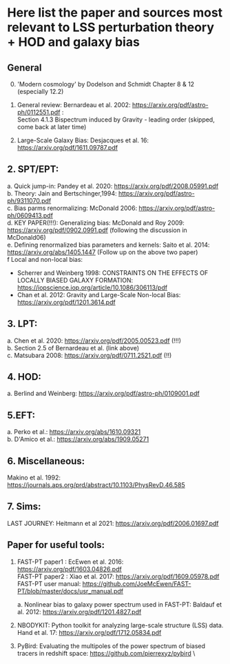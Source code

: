 # Here list the paper and sources most relevant to LSS perturbation theory + HOD and galaxy bias

## General
0. 'Modern cosmology' by Dodelson and Schmidt Chapter 8 & 12 (especially 12.2)

1. General review: Bernardeau et al. 2002: https://arxiv.org/pdf/astro-ph/0112551.pdf :\
    Section 4.1.3 Bispectrum induced by Gravity - leading order (skipped, come back at later time)
2. Large-Scale Galaxy Bias: Desjacques et al. 16: https://arxiv.org/pdf/1611.09787.pdf

## 2. SPT/EPT:
a. Quick jump-in: Pandey et al. 2020: https://arxiv.org/pdf/2008.05991.pdf \
b. Theory: Jain and Bertschinger,1994: https://arxiv.org/pdf/astro-ph/9311070.pdf \
c. Bias parms renormalizing: McDonald 2006: https://arxiv.org/pdf/astro-ph/0609413.pdf \
d. KEY PAPER(!!!): Generalizing bias: McDonald and Roy 2009: https://arxiv.org/pdf/0902.0991.pdf (following the discussion in McDonald06) \
e. Defining renormalized bias parameters and kernels: Saito et al. 2014: https://arxiv.org/abs/1405.1447  (Follow up on the above two paper)\
f Local and non-local bias:
- Scherrer and Weinberg 1998: CONSTRAINTS ON THE EFFECTS OF LOCALLY BIASED GALAXY FORMATION: https://iopscience.iop.org/article/10.1086/306113/pdf
- Chan et al. 2012: Gravity and Large-Scale Non-local Bias: https://arxiv.org/pdf/1201.3614.pdf


## 3. LPT:
a. Chen et al. 2020: https://arxiv.org/pdf/2005.00523.pdf (!!!)\
b. Section 2.5 of Bernardeau et al. (link above) \
c. Matsubara 2008: https://arxiv.org/pdf/0711.2521.pdf (!!)

## 4. HOD:
a. Berlind and Weinberg: https://arxiv.org/pdf/astro-ph/0109001.pdf

## 5.EFT:
a. Perko et al.: https://arxiv.org/abs/1610.09321 \
b. D'Amico et al.: https://arxiv.org/abs/1909.05271

## 6. Miscellaneous:
Makino et al. 1992: https://journals.aps.org/prd/abstract/10.1103/PhysRevD.46.585

## 7. Sims:
LAST JOURNEY: Heitmann et al 2021: https://arxiv.org/pdf/2006.01697.pdf


## Paper for useful tools:
1. FAST-PT paper1 : EcEwen et al. 2016: https://arxiv.org/pdf/1603.04826.pdf \
   FAST-PT paper2 : Xiao et al. 2017: https://arxiv.org/pdf/1609.05978.pdf \
   FAST-PT user manual: https://github.com/JoeMcEwen/FAST-PT/blob/master/docs/usr_manual.pdf

   a. Nonlinear bias to galaxy power spectrum used in FAST-PT: Baldauf et al. 2012: https://arxiv.org/pdf/1201.4827.pdf

2. NBODYKIT: Python toolkit for analyzing large-scale structure (LSS) data. \
   Hand et al. 17: https://arxiv.org/pdf/1712.05834.pdf

3. PyBird: Evaluating the multipoles of the power spectrum of biased tracers in redshift space: https://github.com/pierrexyz/pybird \
